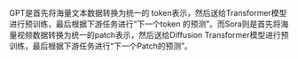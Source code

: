 GPT是首先将海量文本数据转换为统一的 token表示，然后送给Transformer模型进行预训练，最后根据下游任务进行“下一个token 的预测”。而Sora则是首先将海量视频数据转换为统一的patch表示，然后送给Diffusion Transformer模型进行预训练，最后根据下游任务进行“下一个Patch的预测”。